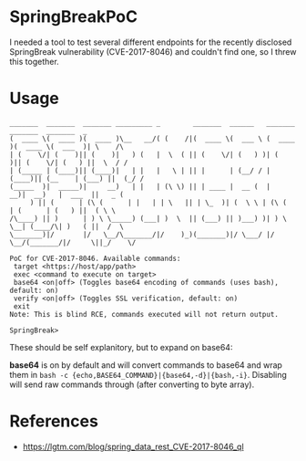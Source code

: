 # SpringBreakPoC
I needed a tool to test several different endpoints for the recently disclosed SpringBreak vulnerability (CVE-2017-8046) and couldn't find one, so I threw this together.

# Usage
```
_______  _______  _______ _________ _        _______  ______   _______  _______  _______  _
(  ____ \(  ____ )(  ____ )\__   __/( (    /|(  ____ \(  ___ \ (  ____ )(  ____ \(  ___  )| \    /\
| (    \/| (    )|| (    )|   ) (   |  \  ( || (    \/| (   ) )| (    )|| (    \/| (   ) ||  \  / /
| (_____ | (____)|| (____)|   | |   |   \ | || |      | (__/ / | (____)|| (__    | (___) ||  (_/ /
(_____  )|  _____)|     __)   | |   | (\ \) || | ____ |  __ (  |     __)|  __)   |  ___  ||   _ (
     ) || (      | (\ (      | |   | | \   || | \_  )| (  \ \ | (\ (   | (      | (   ) ||  ( \ \
/\____) || )      | ) \ \_____) (___| )  \  || (___) || )___) )| ) \ \__| (____/\| )   ( ||  /  \
\_______)|/       |/   \__/\_______/|/    )_)(_______)|/ \___/ |/   \__/(_______/|/     \||_/    \/

PoC for CVE-2017-8046. Available commands:
 target <https://host/app/path>
 exec <command to execute on target>
 base64 <on|off> (Toggles base64 encoding of commands (uses bash), default: on)
 verify <on|off> (Toggles SSL verification, default: on)
 exit
Note: This is blind RCE, commands executed will not return output.

SpringBreak>
```

These should be self explanitory, but to expand on base64:

**base64** is on by default and will convert commands to base64 and wrap them in `bash -c {echo,BASE64_COMMAND}|{base64,-d}|{bash,-i}`. Disabling will send raw commands through (after converting to byte array).

# References
* https://lgtm.com/blog/spring_data_rest_CVE-2017-8046_ql
